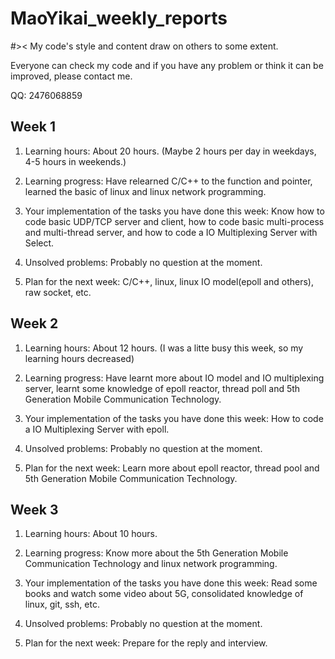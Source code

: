# MaoYikai_weekly_reports
#><
My code's style and content draw on others to some extent.

Everyone can check my code and if you have any problem or think it can be improved, please contact me.

QQ: 2476068859
## Week 1
1. Learning hours: About 20 hours. (Maybe 2 hours per day in weekdays, 4-5 hours in weekends.)

2. Learning progress: Have relearned C/C++ to the function and pointer, learned the basic of linux and linux network programming.

3. Your implementation of the tasks you have done this week: Know how to code basic UDP/TCP server and client, how to code basic multi-process and multi-thread        server, and how to code a IO Multiplexing Server with Select.

4. Unsolved problems: Probably no question at the moment.

5. Plan for the next week: C/C++, linux, linux IO model(epoll and others), raw socket, etc.

## Week 2

1. Learning hours: About 12 hours. (I was a litte busy this week, so my learning hours decreased)

2. Learning progress: Have learnt more about IO model and IO multiplexing server, learnt some knowledge of epoll reactor, thread poll and 5th Generation Mobile Communication Technology.

3. Your implementation of the tasks you have done this week: How to code a IO Multiplexing Server with epoll.

4. Unsolved problems: Probably no question at the moment.

5. Plan for the next week: Learn more about epoll reactor, thread pool and 5th Generation Mobile Communication Technology.

## Week 3

1. Learning hours: About 10 hours. 

2. Learning progress: Know more about the 5th Generation Mobile Communication Technology and linux network programming.

3. Your implementation of the tasks you have done this week: Read some books and watch some video about 5G, consolidated knowledge of linux, git, ssh, etc.

4. Unsolved problems: Probably no question at the moment.

5. Plan for the next week: Prepare for the reply and interview.
